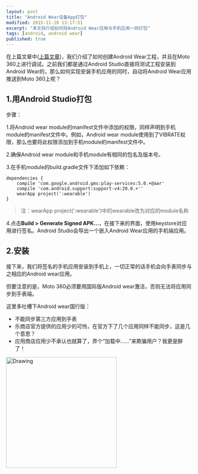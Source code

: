 ```yaml
---
layout: post
title: "Android Wear设备App打包"
modified: 2015-11-10 13:17:51
excerpt: "本文将介绍如何将Android Wear应用与手机应用一同打包"
tags: [android, android wear]
published: true
---
```

在上篇文章中([上篇文章](http://chiemy.com/android/android-wear-create/))，我们介绍了如何创建Android Wear工程，并且在Moto 360上进行调试。之前我们都是通过Android Studio直接将测试工程安装到Android Wear的，那么如何实现安装手机应用的同时，自动将Android Wear应用推送到Moto 360上呢？

## 1.用Android Studio打包
步骤：

1.将Android wear module的manifest文件中添加的权限，同样声明到手机module的manifest文件中。例如，Android wear module使用到了VIBRATE权限，那么也要将此权限添加到手机module的manifest文件中。

2.确保Android wear module和手机module有相同的包名及版本号。

3.在手机module的build.gradle文件下添加如下依赖：

	dependencies {
   		compile 'com.google.android.gms:play-services:5.0.+@aar'
   		compile 'com.android.support:support-v4:20.0.+''
  		wearApp project(':wearable')
	}
	
> 注：wearApp project(':wearable')中的wearable改为对应的module名称
	
4.点击**Build > Generate Signed APK...**，在接下来的界面，使用keystore对应用进行签名。Android Studio会导出一个嵌入Android Wear应用的手机端应用。

## 2.安装
接下来，我们将签名的手机应用安装到手机上，一切正常的话手机会向手表同步与之相应的Android wear应用。

但要注意的是，Moto 360必须要用国际版Android wear激活，否则无法将应用同步到手表端。

这里多吐槽下Android wear国行版：

- 不能同步第三方应用到手表
- 乐商店官方提供的应用少的可怜，在官方下了几个应用同样不能同步，这是几个意思？
- 应用商店应用少不承认也就算了，弄个“加载中……”来欺骗用户？我更是醉了！

<img src="http://7o4zgd.com1.z0.glb.clouddn.com/fuck.png" alt="Drawing" width="300" />




	

